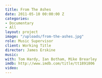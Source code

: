 ```yaml
---
title: From The Ashes
date: 2011-05-10 00:00:00 Z
categories:
- Documentary
- All
layout: project
image: "/uploads/from-the-ashes.jpg"
role: Music Supervisor
client: Working Title
director: James Erskine
music: 
with: Tom Hardy, Ian Botham, Mike Brearley
imdb: http://www.imdb.com/title/tt1891806
video: 
---
```


